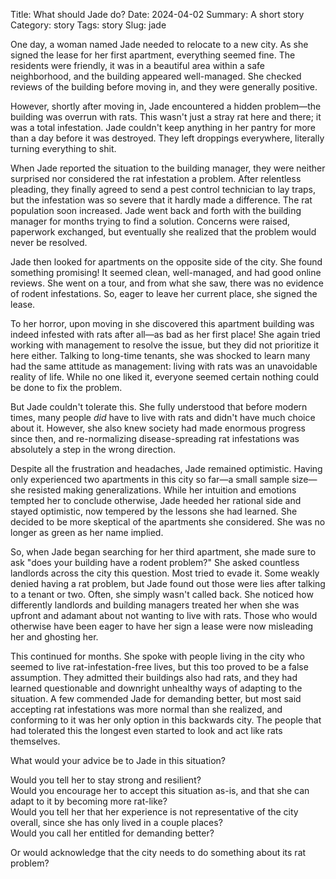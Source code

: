 Title: What should Jade do?
Date: 2024-04-02
Summary: A short story
Category: story
Tags: story
Slug: jade

One day, a woman named Jade needed to relocate to a new city. As she signed the lease for her first apartment, everything seemed fine. The residents were friendly, it was in a beautiful area within a safe neighborhood, and the building appeared well-managed. She checked reviews of the building before moving in, and they were generally positive.  
  
However, shortly after moving in, Jade encountered a hidden problem—the building was overrun with rats. This wasn't just a stray rat here and there; it was a total infestation. Jade couldn't keep anything in her pantry for more than a day before it was destroyed. They left droppings everywhere, literally turning everything to shit.  
  
When Jade reported the situation to the building manager, they were neither surprised nor considered the rat infestation a problem. After relentless pleading, they finally agreed to send a pest control technician to lay traps, but the infestation was so severe that it hardly made a difference. The rat population soon increased. Jade went back and forth with the building manager for months trying to find a solution. Concerns were raised, paperwork exchanged, but eventually she realized that the problem would never be resolved.  
  
Jade then looked for apartments on the opposite side of the city. She found something promising! It seemed clean, well-managed, and had good online reviews. She went on a tour, and from what she saw, there was no evidence of rodent infestations. So, eager to leave her current place, she signed the lease.  
  
To her horror, upon moving in she discovered this apartment building was indeed infested with rats after all—as bad as her first place! She again tried working with management to resolve the issue, but they did not prioritize it here either. Talking to long-time tenants, she was shocked to learn many had the same attitude as management: living with rats was an unavoidable reality of life. While no one liked it, everyone seemed certain nothing could be done to fix the problem.  
  
But Jade couldn't tolerate this. She fully understood that before modern times, many people *did* have to live with rats and didn't have much choice about it. However, she also knew society had made enormous progress since then, and re-normalizing disease-spreading rat infestations was absolutely a step in the wrong direction.  
  
Despite all the frustration and headaches, Jade remained optimistic. Having only experienced two apartments in this city so far—a small sample size—she resisted making generalizations. While her intuition and emotions tempted her to conclude otherwise, Jade heeded her rational side and stayed optimistic, now tempered by the lessons she had learned. She decided to be more skeptical of the apartments she considered. She was no longer as green as her name implied.  
  
So, when Jade began searching for her third apartment, she made sure to ask "does your building have a rodent problem?" She asked countless landlords across the city this question. Most tried to evade it. Some weakly denied having a rat problem, but Jade found out those were lies after talking to a tenant or two. Often, she simply wasn't called back. She noticed how differently landlords and building managers treated her when she was upfront and adamant about not wanting to live with rats. Those who would otherwise have been eager to have her sign a lease were now misleading her and ghosting her.  
  
This continued for months. She spoke with people living in the city who seemed to live rat-infestation-free lives, but this too proved to be a false assumption. They admitted their buildings also had rats, and they had learned questionable and downright unhealthy ways of adapting to the situation. A few commended Jade for demanding better, but most said accepting rat infestations was more normal than she realized, and conforming to it was her only option in this backwards city. The people that had tolerated this the longest even started to look and act like rats themselves.  
  
What would your advice be to Jade in this situation?  
  
Would you tell her to stay strong and resilient?  
Would you encourage her to accept this situation as-is, and that she can adapt to it by becoming more rat-like?  
Would you tell her that her experience is not representative of the city overall, since she has only lived in a couple places?  
Would you call her entitled for demanding better?
  
Or would acknowledge that the city needs to do something about its rat problem?
